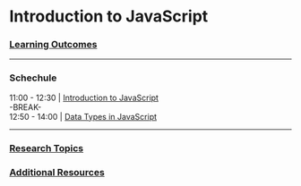 # Introduction to JavaScript

### [Learning Outcomes](./learning-outcomes.md)
---
### Schechule   

11:00 - 12:30 | [Introduction to JavaScript](./intro-to-js.md)      
-BREAK-    
12:50 - 14:00 | [Data Types in JavaScript](./intro-to-js.md#datatypes)    

---
### [Research Topics](./research-topics.md) 

### [Additional Resources](./resources.md) 

